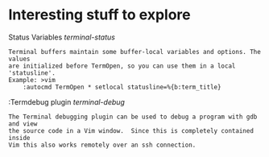 # Interesting stuff to explore
Status Variables				*terminal-status*

    Terminal buffers maintain some buffer-local variables and options. The values
    are initialized before TermOpen, so you can use them in a local 'statusline'.
    Example: >vim
        :autocmd TermOpen * setlocal statusline=%{b:term_title}

:Termdebug plugin				*terminal-debug*

    The Terminal debugging plugin can be used to debug a program with gdb and view
    the source code in a Vim window.  Since this is completely contained inside
    Vim this also works remotely over an ssh connection.
